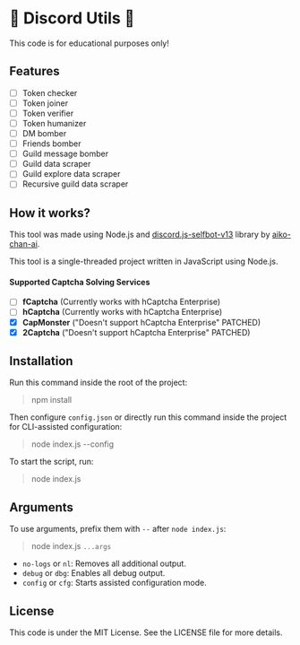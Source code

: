 # 🤖 Discord Utils 🤖

This code is for educational purposes only!

## Features

- [ ] Token checker
- [ ] Token joiner
- [ ] Token verifier
- [ ] Token humanizer
- [ ] DM bomber
- [ ] Friends bomber
- [ ] Guild message bomber
- [ ] Guild data scraper
- [ ] Guild explore data scraper
- [ ] Recursive guild data scraper

## How it works?

This tool was made using Node.js and [discord.js-selfbot-v13](https://github.com/aiko-chan-ai/discord.js-selfbot-v13) library by [aiko-chan-ai](https://github.com/aiko-chan-ai).

This tool is a single-threaded project written in JavaScript using Node.js.

#### Supported Captcha Solving Services
- [ ] **fCaptcha** (Currently works with hCaptcha Enterprise)
- [ ] **hCaptcha** (Currently works with hCaptcha Enterprise)
- [x] **CapMonster** ("Doesn't support hCaptcha Enterprise" PATCHED)
- [x] **2Captcha** ("Doesn't support hCaptcha Enterprise" PATCHED)

## Installation

Run this command inside the root of the project:

> npm install

Then configure `config.json` or directly run this command inside the project for CLI-assisted configuration:

> node index.js --config

To start the script, run:

> node index.js

## Arguments

To use arguments, prefix them with `--` after `node index.js`:

> node index.js `...args`

- `no-logs` or `nl`: Removes all additional output.
- `debug` or `dbg`: Enables all debug output.
- `config` or `cfg`: Starts assisted configuration mode.

## License

This code is under the MIT License. See the LICENSE file for more details.

